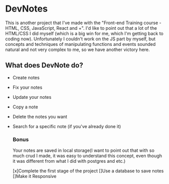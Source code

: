 # DevNotes

This is another project that I've made with the "Front-end Training course - HTML, CSS, JavaScript, React and +". I'd like to point out that a lot of the HTML/CSS I did myself (which is a big win for me, which I'm getting back to coding now).
Unfortunately I couldn't work on the JS part by myself, but concepts and techniques of manipulating functions and events sounded natural and not very complex to me, so we have another victory here.

## What does DevNote do?

- Create notes
- Fix your notes
- Update your notes
- Copy a note 
- Delete the notes you want
- Search for a specific note (if you've already done it)

  ### Bonus

  Your notes are saved in local storage(I want to point out that with so much crud I made, it was easy to understand this concept, even though it was different from what I did with postgres and etc.)

  [x]Complete the first stage of the project
  []Use a database to save notes
  []Make it Responsive

